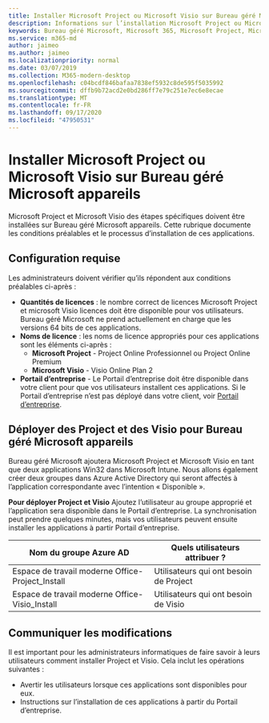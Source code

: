 ```yaml
---
title: Installer Microsoft Project ou Microsoft Visio sur Bureau géré Microsoft appareils
description: Informations sur l’installation Microsoft Project ou Microsoft Visio sur Bureau géré Microsoft appareils
keywords: Bureau géré Microsoft, Microsoft 365, Microsoft Project, Microsoft Visio
ms.service: m365-md
author: jaimeo
ms.author: jaimeo
ms.localizationpriority: normal
ms.date: 03/07/2019
ms.collection: M365-modern-desktop
ms.openlocfilehash: c04bcdf846bafaa7838ef5932c8de595f5035992
ms.sourcegitcommit: dffb9b72acd2e0bd286ff7e79c251e7ec6e8ecae
ms.translationtype: MT
ms.contentlocale: fr-FR
ms.lasthandoff: 09/17/2020
ms.locfileid: "47950531"
---
```

# <a name="install-microsoft-project-or-microsoft-visio-on-microsoft-managed-desktop-devices"></a>Installer Microsoft Project ou Microsoft Visio sur Bureau géré Microsoft appareils

Microsoft Project et Microsoft Visio des étapes spécifiques doivent être installées sur Bureau géré Microsoft appareils. Cette rubrique documente les conditions préalables et le processus d’installation de ces applications.

## <a name="prerequisites"></a>Configuration requise

Les administrateurs doivent vérifier qu’ils répondent aux conditions préalables ci-après :
- **Quantités de licences** : le nombre correct de licences Microsoft Project et microsoft Visio licences doit être disponible pour vos utilisateurs. Bureau géré Microsoft ne prend actuellement en charge que les versions 64 bits de ces applications. 
- **Noms de licence** : les noms de licence appropriés pour ces applications sont les éléments ci-après :
    - **Microsoft Project** - Project Online Professionnel ou Project Online Premium
    - **Microsoft Visio** - Visio Online Plan 2
- **Portail d’entreprise** - Le Portail d’entreprise doit être disponible dans votre client pour que vos utilisateurs installent ces applications. Si le Portail d’entreprise n’est pas déployé dans votre client, voir [Portail d’entreprise](company-portal.md).

## <a name="deploy-project-and-visio-for-microsoft-managed-desktop-devices"></a>Déployer des Project et des Visio pour Bureau géré Microsoft appareils
Bureau géré Microsoft ajoutera Microsoft Project et Microsoft Visio en tant que deux applications Win32 dans Microsoft Intune. Nous allons également créer deux groupes dans Azure Active Directory qui seront affectés à l’application correspondante avec l’intention « Disponible ». 

**Pour déployer Project et Visio** Ajoutez l’utilisateur au groupe approprié et l’application sera disponible dans le Portail d’entreprise. La synchronisation peut prendre quelques minutes, mais vos utilisateurs peuvent ensuite installer les applications à partir Portail d’entreprise. 

Nom du groupe Azure AD | Quels utilisateurs attribuer ?   
 --- | ---
Espace de travail moderne Office-Project_Install | Utilisateurs qui ont besoin de Project
Espace de travail moderne Office-Visio_Install | Utilisateurs qui ont besoin de Visio

## <a name="communicate-changes"></a>Communiquer les modifications
Il est important pour les administrateurs informatiques de faire savoir à leurs utilisateurs comment installer Project et Visio. Cela inclut les opérations suivantes : 
- Avertir les utilisateurs lorsque ces applications sont disponibles pour eux. 
- Instructions sur l’installation de ces applications à partir du Portail d’entreprise.
